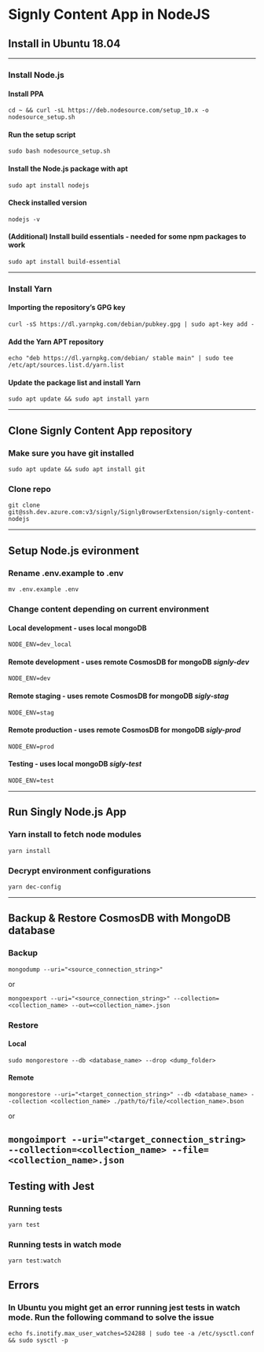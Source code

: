 # Signly Content App in NodeJS

## Install in Ubuntu 18.04

---

### Install Node.js

#### Install PPA

`cd ~ && curl -sL https://deb.nodesource.com/setup_10.x -o nodesource_setup.sh`

#### Run the setup script

`sudo bash nodesource_setup.sh`

#### Install the Node.js package with apt

`sudo apt install nodejs`

#### Check installed version

`nodejs -v`

#### (Additional) Install build essentials - needed for some npm packages to work

`sudo apt install build-essential`

---

### Install Yarn

#### Importing the repository’s GPG key

`curl -sS https://dl.yarnpkg.com/debian/pubkey.gpg | sudo apt-key add -`

#### Add the Yarn APT repository

`echo "deb https://dl.yarnpkg.com/debian/ stable main" | sudo tee /etc/apt/sources.list.d/yarn.list`

#### Update the package list and install Yarn

`sudo apt update && sudo apt install yarn`

---

## Clone Signly Content App repository

### Make sure you have git installed

`sudo apt update && sudo apt install git`

### Clone repo

`git clone git@ssh.dev.azure.com:v3/signly/SignlyBrowserExtension/signly-content-nodejs`

---

## Setup Node.js evironment

### Rename .env.example to .env

`mv .env.example .env`

### Change content depending on current environment

#### Local development - uses local mongoDB

`NODE_ENV=dev_local`

#### Remote development - uses remote CosmosDB for mongoDB *signly-dev*

`NODE_ENV=dev`

#### Remote staging - uses remote CosmosDB for mongoDB *sigly-stag*

`NODE_ENV=stag`

#### Remote production - uses remote CosmosDB for mongoDB *sigly-prod*

`NODE_ENV=prod`

#### Testing - uses local mongoDB *sigly-test*

`NODE_ENV=test`

---

## Run Singly Node.js App

### Yarn install to fetch node modules

`yarn install`

### Decrypt environment configurations

`yarn dec-config`

---

## Backup & Restore CosmosDB with MongoDB database
### Backup
`mongodump --uri="<source_connection_string>"`

or

`mongoexport --uri="<source_connection_string>" --collection=<collection_name> --out=<collection_name>.json`

### Restore
#### Local
`sudo mongorestore --db <database_name> --drop <dump_folder>`

#### Remote
`mongorestore --uri="<target_connection_string>" --db <database_name> --collection <collection_name> ./path/to/file/<collection_name>.bson`

or

`mongoimport --uri="<target_connection_string> --collection=<collection_name> --file=<collection_name>.json`
---

## Testing with Jest

### Running tests

`yarn test`

### Running tests in watch mode

`yarn test:watch`

## Errors

### In Ubuntu you might get an error running jest tests in watch mode. Run the following command to solve the issue

`echo fs.inotify.max_user_watches=524288 | sudo tee -a /etc/sysctl.conf && sudo sysctl -p`
